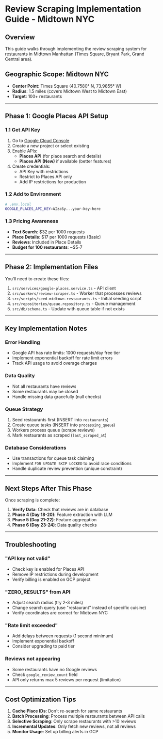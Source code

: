 # Review Scraping Implementation Guide - Midtown NYC

## Overview
This guide walks through implementing the review scraping system for restaurants in Midtown Manhattan (Times Square, Bryant Park, Grand Central area).

## Geographic Scope: Midtown NYC
- **Center Point**: Times Square (40.7580° N, 73.9855° W)
- **Radius**: 1.5 miles (covers Midtown West to Midtown East)
- **Target**: 100+ restaurants

---

## Phase 1: Google Places API Setup

### 1.1 Get API Key

1. Go to [Google Cloud Console](https://console.cloud.google.com/)
2. Create a new project or select existing
3. Enable APIs:
   - **Places API** (for place search and details)
   - **Places API (New)** if available (better features)
4. Create credentials:
   - API Key with restrictions
   - Restrict to Places API only
   - Add IP restrictions for production

### 1.2 Add to Environment

```bash
# .env.local
GOOGLE_PLACES_API_KEY=AIzaSy...your-key-here
```

### 1.3 Pricing Awareness
- **Text Search**: $32 per 1000 requests
- **Place Details**: $17 per 1000 requests (Basic)
- **Reviews**: Included in Place Details
- **Budget for 100 restaurants**: ~$5-7

---

## Phase 2: Implementation Files

You'll need to create these files:
1. `src/services/google-places.service.ts` - API client
2. `src/workers/review-scraper.ts` - Worker that processes reviews
3. `src/scripts/seed-midtown-restaurants.ts` - Initial seeding script
4. `src/repositories/queue.repository.ts` - Queue management
5. `src/db/schema.ts` - Update with queue table if not exists

---

## Key Implementation Notes

### Error Handling
- Google API has rate limits: 1000 requests/day free tier
- Implement exponential backoff for rate limit errors
- Track API usage to avoid overage charges

### Data Quality
- Not all restaurants have reviews
- Some restaurants may be closed
- Handle missing data gracefully (null checks)

### Queue Strategy
1. Seed restaurants first (INSERT into `restaurants`)
2. Create queue tasks (INSERT into `processing_queue`)
3. Workers process queue (scrape reviews)
4. Mark restaurants as scraped (`last_scraped_at`)

### Database Considerations
- Use transactions for queue task claiming
- Implement `FOR UPDATE SKIP LOCKED` to avoid race conditions
- Handle duplicate review prevention (unique constraint)

---

## Next Steps After This Phase

Once scraping is complete:
1. **Verify Data**: Check that reviews are in database
2. **Phase 4 (Day 18-20)**: Feature extraction with LLM
3. **Phase 5 (Day 21-22)**: Feature aggregation
4. **Phase 6 (Day 23-24)**: Data quality checks

---

## Troubleshooting

### "API key not valid"
- Check key is enabled for Places API
- Remove IP restrictions during development
- Verify billing is enabled on GCP project

### "ZERO_RESULTS" from API
- Adjust search radius (try 2-3 miles)
- Change search query (use "restaurant" instead of specific cuisine)
- Verify coordinates are correct for Midtown NYC

### "Rate limit exceeded"
- Add delays between requests (1 second minimum)
- Implement exponential backoff
- Consider upgrading to paid tier

### Reviews not appearing
- Some restaurants have no Google reviews
- Check `google_review_count` field
- API only returns max 5 reviews per request (limitation)

---

## Cost Optimization Tips

1. **Cache Place IDs**: Don't re-search for same restaurants
2. **Batch Processing**: Process multiple restaurants between API calls
3. **Selective Scraping**: Only scrape restaurants with >10 reviews
4. **Incremental Updates**: Only fetch new reviews, not all reviews
5. **Monitor Usage**: Set up billing alerts in GCP
